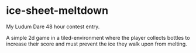 # ice-sheet-meltdown

My Ludum Dare 48 hour contest entry.

A simple 2d game in a tiled-environment where the player collects bottles to increase their score and must prevent the ice they walk upon from melting.
